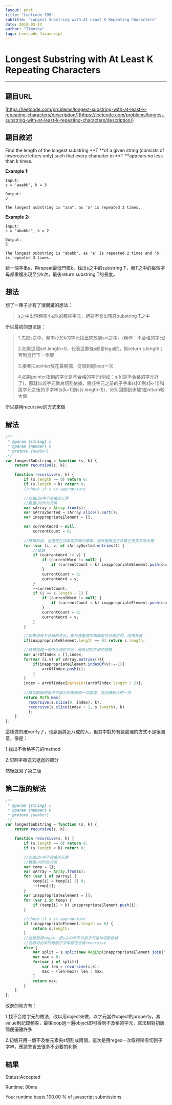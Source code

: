 ```yaml
---
layout: post
title: "Leetcode 395"
subtitle: "Longest Substring with At Least K Repeating Characters"
date: 2018-03-13
author: "Timothy"
tags: Leetcode Javascript
---
```


# Longest Substring with At Least K Repeating Characters

---

## 題目URL

[https://leetcode.com/problems/longest-substring-with-at-least-k-repeating-characters/description/](https://leetcode.com/problems/longest-substring-with-at-least-k-repeating-characters/description/)

## 題目敘述

Find the length of the longest substring **T **of a given string \(consists of lowercase letters only\) such that every character in **T **appears no less than k times.

**Example 1:**

```
Input:
s = "aaabb", k = 3

Output:
3

The longest substring is "aaa", as 'a' is repeated 3 times.
```

**Example 2:**

```
Input:
s = "ababbc", k = 2

Output:
5

The longest substring is "ababb", as 'a' is repeated 2 times and 'b' is repeated 3 times.
```

給一個字串s，與repeat最低門檻k，找出s之中的substring T，而T之中的每個字母都重複出現至少k次，最後return substring T的長度。

## 想法

想了一陣子才有了很關鍵的想法：

> s之中出現頻率小於k的那些字元，絕對不會出現在substring T之中

所以最初的想法是：

> 1.先把s之中，頻率小於k的字元找出來放到set之中。\(稱作：不合格的字元\)
>
> 2.如果這個set.length=0，代表這整條s都是legal的，則return s.length；否則進行下一步驟
>
> 3.接著把pointer放在最開端，從頭到尾loop一次
>
> 4.如果pointer指到的字元是不合格的字元\(例如：s\[k\]是不合格的字元好了\)，那就以該字元做為切割依據，將該字元之前的子字串\(s\[0\]到s\[k-1\]\)和該字元之後的子字串\(s\[k+1\]到s\[s.length-1\]\)，分別回頭到步驟1並return較大值

所以要用recursive的方式來做

## 解法

```js
/**
 * @param {string} s
 * @param {number} k
 * @return {number}
 */
var longestSubstring = function (s, k) {
    return recursive(s, k);

    function recursive(s, k) {
        if (s.length == 0) return 0;
        if (s.length < k) return 0;
        //check if s is appropriate

        //先抽出s中不合格的元素
        //數量小於K的元素
        var sArray = Array.from(s);
        var sArraySorted = sArray.slice().sort();
        var inappropriateElement = [];

        var currentWord = null,
            currentCount = 0;
        
        //簡單的說，這邊是在找每個字母的頻率，後來覺得這方法實在很冗又易出錯
        for (var [i, v] of sArraySorted.entries()) {
            //結算
            if (currentWord != v) {
                if (currentWord != null) {
                    if (currentCount < k) inappropriateElement.push(currentWord);
                }
                currentCount = 0;
                currentWord = v;
            }
            ++currentCount;
            if (i == s.length - 1) {
                if (currentWord != null) {
                    if (currentCount < k) inappropriateElement.push(currentWord);
                }
                currentCount = 0;
                currentWord = v;
            }
        }

        //如果沒有不合格的字元，那代表整個字串都是符合規定的，回傳長度
        if(inappropriateElement.length == 0) return s.length;

        //隨機挑選一個不合格的字元，做為切割字串的依據
        var arrOfIndex = [],index;
        for(var [i,v] of sArray.entries()){
            if(inappropriateElement.indexOf(v)!=-1){
                arrOfIndex.push(i);
            }
        }
        index = arrOfIndex[parseInt(arrOfIndex.length / 2)];
        
        //將切割後的兩子字串分別再去做一次處理，並回傳較大的一方
        return Math.max(
          recursive(s.slice(0, index), k),
          recursive(s.slice(index + 1, s.length), k)
          );           
    }
};
```

這樣做的確verify了，也贏過將近八成的人，但其中對於有些處理的方式不是很滿意，像是：

1.找出不合格字元的method

2.切割字串送去遞迴的部分

然後就寫了第二版



## 第二版的解法

```js
/**
 * @param {string} s
 * @param {number} k
 * @return {number}
 */
var longestSubstring = function (s, k) {
    return recursive(s, k);

    function recursive(s, k) {
        if (s.length == 0) return 0;
        if (s.length < k) return 0;

        //先抽出s中不合格的元素
        //數量小於K的元素
        var temp = {};
        var sArray = Array.from(s);
        for (var i of sArray) {
            temp[i] = temp[i] || 0;
            ++temp[i];
        }
        var inappropriateElement = [];
        for (var i in temp) {
            if (temp[i] < k) inappropriateElement.push(i);
        }

        //check if s is appropriate
        if (inappropriateElement.length == 0) {
            return s.length;
        } 
        //這裡使用regex，把s之中的不合格字元當作切割依據
        //並將切出來的每個子字串都送去做recursive
        else {
            var split = s.split(new RegExp(inappropriateElement.join('|')));
            var max = 0;
            for(var i of split){
                var len = recursive(i,k);
                max = (len>max)? len : max;
            }
            return max;
        }
    }
};
```

改進的地方有：

1.找不合格字元的做法，改以用object來做，以字元當作object的property，其value則記錄頻率，最後loop過一遍object即可得到不及格的字元，寫法相對初版簡便優雅許多

2.初版只用一個不及格元素央s切割成兩個，這次是用regex一次取得所有切割子字串，應該會省去很多不必要的判斷



## 結果

Status:Accepted

Runtime: 80ms

Your runtime beats 100.00 % of javascript submissions.



